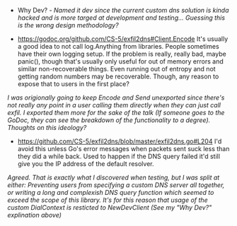 - Why Dev? - _Named it dev since the current custom dns solution is kinda hacked and is more targed at development and testing... Guessing this is the wrong design methodology?_

- https://godoc.org/github.com/CS-5/exfil2dns#Client.Encode
It's usually a good idea to not call log.Anything from libraries.  People sometimes have their own logging setup.
If the problem is really, really bad, maybe panic(), though that's usually only useful for out of memory errors and similar non-recoverable things.
Even running out of entropy and not getting random numbers may be recoverable.
Though, any reason to expose that to users in the first place?

_I was origionally going to keep Encode and Send unexported since there's not really any point in a user calling them directly when they can just call exfil. I exported them more for the sake of the talk (If someone goes to the GoDoc, they can see the breakdown of the functionality to a degree). Thoughts on this ideology?_ 

- https://github.com/CS-5/exfil2dns/blob/master/exfil2dns.go#L204
I'd avoid this unless Go's error messages when packets sent suck less than they did a while back.
Used to happen if the DNS query failed it'd still give you the IP address of the default resolver.

_Agreed. That is exactly what I discovered when testing, but I was split at either: Preventing users from specifying a custom DNS server all together, or writing a long and complexish DNS query function which seemed to exceed the scope of this library. It's for this reason that usage of the custom DialContext is resticted to NewDevClient (See my "Why Dev?" explination above)_